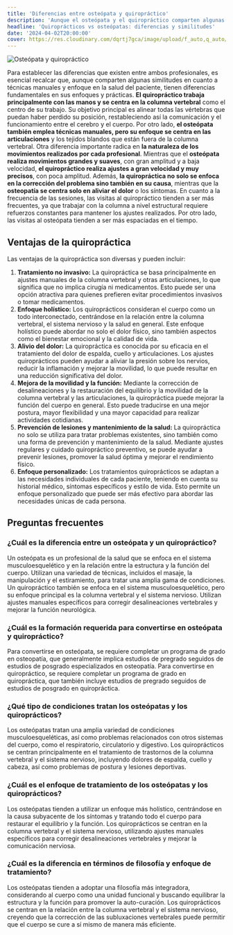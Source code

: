 ```yaml
---
title: 'Diferencias entre osteópata y quiropráctico'
description: 'Aunque el osteópata y el quiropráctico comparten algunas similitudes es esencial recalcar que tienen diferencias fundamentales en sus enfoques y prácticas.'
headline: 'Quiroprácticos vs osteópatas: diferencias y similitudes'
date: '2024-04-02T20:00:00'
cover: https://res.cloudinary.com/dqrtj7gca/image/upload/f_auto,q_auto/v1/website/blog/quiropractico-y-osteopata
---
```

![Osteópata y quiropráctico](https://res.cloudinary.com/dqrtj7gca/image/upload/f_auto,q_auto/v1/website/blog/quiropractico-y-osteopata)

Para establecer las diferencias que existen entre ambos profesionales, es esencial recalcar que, aunque comparten algunas similitudes en cuanto a técnicas manuales y enfoque en la salud del paciente, tienen diferencias fundamentales en sus enfoques y prácticas.
**El quiropráctico trabaja principalmente con las manos y se centra en la columna vertebral** como el centro de su trabajo. Su objetivo principal es alinear todas las vértebras que puedan haber perdido su posición, restableciendo así la comunicación y el funcionamiento entre el cerebro y el cuerpo. Por otro lado, **el osteópata también emplea técnicas manuales, pero su enfoque se centra en las articulaciones** y los tejidos blandos que están fuera de la columna vertebral.
Otra diferencia importante radica en **la naturaleza de los movimientos realizados por cada profesional**. Mientras que el **osteópata realiza movimientos grandes y suaves**, con gran amplitud y a baja velocidad, **el quiropráctico realiza ajustes a gran velocidad y muy precisos**, con poca amplitud. Además, **la quiropráctica no solo se enfoca en la corrección del problema sino también en su causa**, mientras que la **osteopatía se centra solo en aliviar el dolor** o los síntomas.
En cuanto a la frecuencia de las sesiones, las visitas al quiropráctico tienden a ser más frecuentes, ya que trabajar con la columna a nivel estructural requiere refuerzos constantes para mantener los ajustes realizados. Por otro lado, las visitas al osteópata tienden a ser más espaciadas en el tiempo.

## Ventajas de la quiropráctica
Las ventajas de la quiropráctica son diversas y pueden incluir:
1) **Tratamiento no invasivo:** La quiropráctica se basa principalmente en ajustes manuales de la columna vertebral y otras articulaciones, lo que significa que no implica cirugía ni medicamentos. Esto puede ser una opción atractiva para quienes prefieren evitar procedimientos invasivos o tomar medicamentos.
2) **Enfoque holístico:** Los quiroprácticos consideran el cuerpo como un todo interconectado, centrándose en la relación entre la columna vertebral, el sistema nervioso y la salud en general. Este enfoque holístico puede abordar no solo el dolor físico, sino también aspectos como el bienestar emocional y la calidad de vida.
3) **Alivio del dolor:** La quiropráctica es conocida por su eficacia en el tratamiento del dolor de espalda, cuello y articulaciones. Los ajustes quiroprácticos pueden ayudar a aliviar la presión sobre los nervios, reducir la inflamación y mejorar la movilidad, lo que puede resultar en una reducción significativa del dolor.
4) **Mejora de la movilidad y la función:** Mediante la corrección de desalineaciones y la restauración del equilibrio y la movilidad de la columna vertebral y las articulaciones, la quiropráctica puede mejorar la función del cuerpo en general. Esto puede traducirse en una mejor postura, mayor flexibilidad y una mayor capacidad para realizar actividades cotidianas.
5) **Prevención de lesiones y mantenimiento de la salud:** La quiropráctica no solo se utiliza para tratar problemas existentes, sino también como una forma de prevención y mantenimiento de la salud. Mediante ajustes regulares y cuidado quiropráctico preventivo, se puede ayudar a prevenir lesiones, promover la salud óptima y mejorar el rendimiento físico.
6) **Enfoque personalizado:** Los tratamientos quiroprácticos se adaptan a las necesidades individuales de cada paciente, teniendo en cuenta su historial médico, síntomas específicos y estilo de vida. Esto permite un enfoque personalizado que puede ser más efectivo para abordar las necesidades únicas de cada persona.
## Preguntas frecuentes
### ¿Cuál es la diferencia entre un osteópata y un quiropráctico?
Un osteópata es un profesional de la salud que se enfoca en el sistema musculoesquelético y en la relación entre la estructura y la función del cuerpo. Utilizan una variedad de técnicas, incluidos el masaje, la manipulación y el estiramiento, para tratar una amplia gama de condiciones.
Un quiropráctico también se enfoca en el sistema musculoesquelético, pero su enfoque principal es la columna vertebral y el sistema nervioso. Utilizan ajustes manuales específicos para corregir desalineaciones vertebrales y mejorar la función neurológica.
### ¿Cuál es la formación requerida para convertirse en osteópata y quiropráctico?
Para convertirse en osteópata, se requiere completar un programa de grado en osteopatía, que generalmente implica estudios de pregrado seguidos de estudios de posgrado especializados en osteopatía.
Para convertirse en quiropráctico, se requiere completar un programa de grado en quiropráctica, que también incluye estudios de pregrado seguidos de estudios de posgrado en quiropráctica.
### ¿Qué tipo de condiciones tratan los osteópatas y los quiroprácticos?
Los osteópatas tratan una amplia variedad de condiciones musculoesqueléticas, así como problemas relacionados con otros sistemas del cuerpo, como el respiratorio, circulatorio y digestivo.
Los quiroprácticos se centran principalmente en el tratamiento de trastornos de la columna vertebral y el sistema nervioso, incluyendo dolores de espalda, cuello y cabeza, así como problemas de postura y lesiones deportivas.
### ¿Cuál es el enfoque de tratamiento de los osteópatas y los quiroprácticos?
Los osteópatas tienden a utilizar un enfoque más holístico, centrándose en la causa subyacente de los síntomas y tratando todo el cuerpo para restaurar el equilibrio y la función.
Los quiroprácticos se centran en la columna vertebral y el sistema nervioso, utilizando ajustes manuales específicos para corregir desalineaciones vertebrales y mejorar la comunicación nerviosa.
### ¿Cuál es la diferencia en términos de filosofía y enfoque de tratamiento?
Los osteópatas tienden a adoptar una filosofía más integradora, considerando al cuerpo como una unidad funcional y buscando equilibrar la estructura y la función para promover la auto-curación.
Los quiroprácticos se centran en la relación entre la columna vertebral y el sistema nervioso, creyendo que la corrección de las subluxaciones vertebrales puede permitir que el cuerpo se cure a sí mismo de manera más eficiente.
